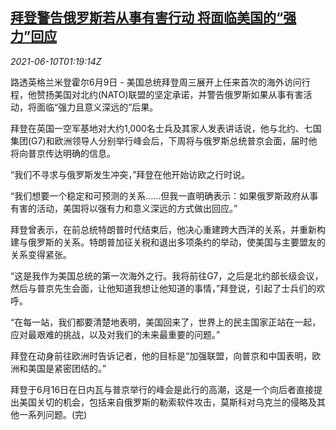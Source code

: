 <!--1623288663000-->
[拜登警告俄罗斯若从事有害行动 将面临美国的“强力”回应](https://cn.reuters.com/article/usbiden-russia-noto-0610-idCNKCS2DM034)
------

<div><i>2021-06-10T01:19:14Z</i></div><p>路透英格兰米登霍尔6月9日 - 美国总统拜登周三展开上任来首次的海外访问行程，他赞扬美国对北约(NATO)联盟的坚定承诺，并警告俄罗斯如果从事有害活动，将面临“强力且意义深远的”后果。</p><p>拜登在英国一空军基地对大约1,000名士兵及其家人发表讲话说，他与北约、七国集团(G7)和欧洲领导人分别举行峰会后，下周将与俄罗斯总统普京会面，届时他将向普京传达明确的信息。</p><p>“我们不寻求与俄罗斯发生冲突，”拜登在他开始访欧之行时说。</p><p>“我们想要一个稳定和可预测的关系……但我一直明确表示：如果俄罗斯政府从事有害的活动，美国将以强有力和意义深远的方式做出回应。”</p><p>拜登曾表示，在前总统特朗普时代结束后，他决心重建跨大西洋的关系，并重新构建与俄罗斯的关系。特朗普加征关税和退出多项条约的举动，使美国与主要盟友的关系变得紧张。</p><p>“这是我作为美国总统的第一次海外之行。我将前往G7，之后是北约部长级会议，然后与普京先生会面，让他知道我想让他知道的事情，”拜登说，引起了士兵们的欢呼。</p><p>“在每一站，我们都要清楚地表明，美国回来了，世界上的民主国家正站在一起，应对最艰难的挑战，以及对我们的未来最重要的问题。”</p><p>拜登在动身前往欧洲时告诉记者，他的目标是“加强联盟，向普京和中国表明，欧洲和美国是紧密团结的。”</p><p>拜登于6月16日在日内瓦与普京举行的峰会是此行的高潮，这是一个向后者直接提出美国关切的机会，包括来自俄罗斯的勒索软件攻击，莫斯科对乌克兰的侵略及其他一系列问题。(完)</p>
